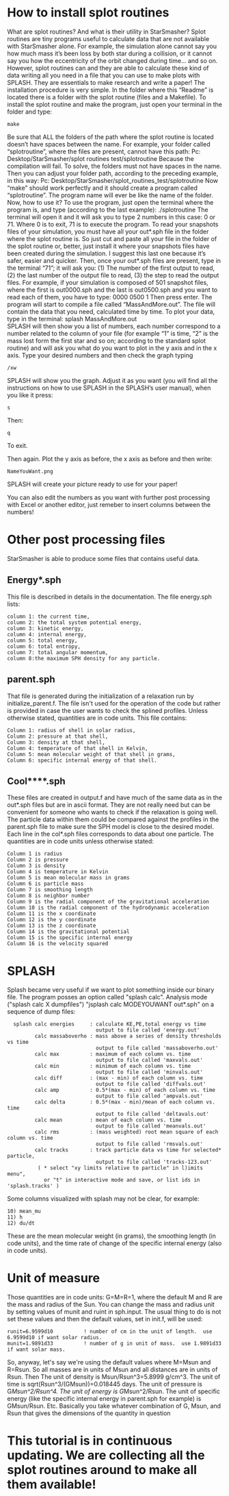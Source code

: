 # How to install splot routines

What are splot routines? And what is their utility in StarSmasher?
Splot routines are tiny programs useful to calculate data that are not available with StarSmasher alone. For example, the simulation alone cannot say you how much mass it’s been loss by both star during a collision, or it cannot say you how the eccentricity of the orbit changed during time… and so on. However, splot routines can and they are able to calculate these kind of data writing all you need in a file that you can use to make plots with SPLASH. They are essentials to make research and write a paper! 
The installation procedure is very simple. In the folder where this “Readme” is located there is a folder with the splot routine (files and a Makefile). To install the splot routine and make the program, just open your terminal in the folder and type:

```
make
```

Be sure that ALL the folders of the path where the splot routine is located doesn’t have spaces between the name. For example, your folder called “splotroutine”, where the files are present, cannot have this path:
Pc: Desktop/StarSmasher/splot routines test/splotroutine
Because the compilation will fail. To solve, the folders must not have spaces in the name. Then you can adjust your folder path, according to the preceding example, in this way:
Pc: Desktop/StarSmasher/splot_routines_test/splotroutine
Now “make” should work perfectly and it should create a program called “splotroutine”. The program name will ever be like the name of the folder. Now, how to use it?
To use the program, just open the terminal where the program is, and type (according to the last example):
./splotroutine
The terminal will open it and it will ask you to type 2 numbers in this case: 0 or 71. Where 0 is to exit, 71 is to execute the program.
To read your snapshots files of your simulation, you must have all your out*.sph file in the folder where the splot routine is. So just cut and paste all your file in the folder of the splot routine or, better, just install it where your snapshots files have been created during the simulation. I suggest this last one because it’s safer, easier and quicker.
Then, once your out*.sph files are present, type in the terminal “71”; it will ask you:
(1) The number of the first output to read, (2) the last number of the output file to read, (3) the step to read the output files.
For example, if your simulation is composed of 501 snapshot files, where the first is out0000.sph and the last is out0500.sph and you want to read each of them, you have to type:
0000 0500 1
Then press enter. The program will start to compile a file called “MassAndMore.out”.     The file will contain the data that you need, calculated time by time.
To plot your data, type in the terminal:
splash MassAndMore.out     
SPLASH will then show you a list of numbers, each number correspond to a number related to the column of your file (for example “1” is time, “2” is the mass lost form the first star and so on; according to the standard splot routine) and will ask you what do you want to plot in the y axis and in the x axis. Type your desired numbers and then check the graph typing	

```
/xw
```

SPLASH will show you the graph. Adjust it as you want (you will find all the instructions on how to use SPLASH in the SPLASH’s user manual), when you like it press:

```
s
```

Then:

```
q
```

To exit.

 Then again. Plot the y axis as before, the x axis as before and then write:
 
 ```
NameYouWant.png
```

SPLASH will create your picture ready to use for your paper!



You can also edit the numbers as you want with further post processing with Excel or another editor, just remeber to insert columns between the numbers!

# Other post processing files
StarSmasher is able to produce some files that contains useful data. 

## Energy*.sph
This file is described in details in the documentation.
The file energy.sph lists:
```
column 1: the current time,
column 2: the total system potential energy, 
column 3: kinetic energy, 
column 4: internal energy, 
column 5: total energy, 
column 6: total entropy, 
column 7: total angular momentum, 
column 8:the maximum SPH density for any particle.
```

## parent.sph
That file is generated during the initialization of a relaxation run by initialize_parent.f.  The file isn't used for the operation of the code but rather is provided in case the user wants to check the splined profiles.  Unless otherwise stated, quantities are in code units.
This file contains:
```
Column 1: radius of shell in solar radius,
Column 2: pressure at that shell,
Column 3: density at that shell,
Column 4: temperature of that shell in Kelvin,
Column 5: mean molecular weight of that shell in grams,
Column 6: specific internal energy of that shell.
```
## Cool****.sph
These files are created in output.f and have much of the same data as in the out*.sph files but are in ascii format.  They are not really need but can be convenient for someone who wants to check if the relaxation is going well.  The particle data within them could be compared against the profiles in the parent.sph file to make sure the SPH model is close to the desired model.  Each line in the col*.sph files corresponds to data about one particle.  The quantities are in code units unless otherwise stated:
```
Column 1 is radius
Column 2 is pressure
Column 3 is density
Column 4 is temperature in Kelvin
Column 5 is mean molecular mass in grams
Column 6 is particle mass
Column 7 is smoothing length
Column 8 is neighbor number
Column 9 is the radial component of the gravitational acceleration
Column 10 is the radial component of the hydrodynamic acceleration
Column 11 is the x coordinate
Column 12 is the y coordinate
Column 13 is the z coordinate
Column 14 is the gravitational potential
Column 15 is the specific internal energy
Column 16 is the velocity squared
```
# SPLASH
Splash became very useful if we want to plot something inside our binary file. The program posses an option called "splash calc". Analysis mode ("splash calc X dumpfiles") "jsplash calc MODEYOUWANT out*.sph" on a sequence of dump files:
```
  splash calc energies     : calculate KE,PE,total energy vs time
                             output to file called 'energy.out'
         calc massaboverho : mass above a series of density thresholds vs time
                             output to file called 'massaboverho.out'
         calc max          : maximum of each column vs. time
                             output to file called 'maxvals.out'
         calc min          : minimum of each column vs. time
                             output to file called 'minvals.out'
         calc diff         : (max - min) of each column vs. time
                             output to file called 'diffvals.out'
         calc amp          : 0.5*(max - min) of each column vs. time
                             output to file called 'ampvals.out'
         calc delta        : 0.5*(max - min)/mean of each column vs. time
                             output to file called 'deltavals.out'
         calc mean         : mean of each column vs. time
                             output to file called 'meanvals.out'
         calc rms          : (mass weighted) root mean square of each column vs. time
                             output to file called 'rmsvals.out'
         calc tracks       : track particle data vs time for selected* particle,
                             output to file called 'tracks-123.out'
          ( * select "xy limits relative to particle" in l)imits menu",
            or "t" in interactive mode and save, or list ids in 'splash.tracks' )
```
Some columns visualized with splash may not be clear, for example:
```
10) mean_mu                          
11) h                                
12) du/dt 
```
These are the mean molecular weight (in grams), the smoothing length (in code units), and the time rate of change of the specific internal energy (also in code units).

# Unit of measure
Those quantities  are in code units: G=M=R=1, where the default M and R are the mass and radius of the Sun.   You can change the mass and radius unit by setting values of munit and ruint in sph.input.  The usual thing to do is not set these values and then the default values, set in init.f, will be used:

```
runit=6.9599d10          ! number of cm in the unit of length.  use 6.9599d10 if want solar radius.
munit=1.9891d33          ! number of g in unit of mass.  use 1.9891d33 if want solar mass.
```

So, anyway, let's say we're using the default values where M=Msun and R=Rsun.  So all masses are in units of Msun and all distances are in units of Rsun.  Then The unit of density is Msun/Rsun^3=5.8999 g/cm^3.  The unit of time is sqrt(Rsun^3/(GMsun))=0.018445 days. The unit of pressure is G*Msun^2/Rsun^4.  The unit of energy is G*Msun^2/Rsun.  The unit of specific energy (like the specific internal energy in parent.sph for example) is GMsun/Rsun.  Etc.  Basically you take whatever combination of G, Msun, and Rsun that gives the dimensions of the quantity in question

# This  tutorial is in continuous updating. We are collecting all the splot routines around to make all them available! 
